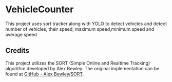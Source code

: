 # VehicleCounter
This project uses sort tracker along with YOLO to detect vehicles and detect number of vehicles, their speed, maximum speed,minimum speed and average speed

## Credits

This project utilizes the SORT (Simple Online and Realtime Tracking) algorithm developed by Alex Bewley. The original implementation can be found at [GitHub - Alex Bewley/SORT](https://github.com/abewley/sort).
